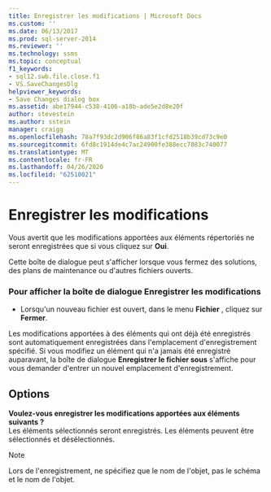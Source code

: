 ```yaml
---
title: Enregistrer les modifications | Microsoft Docs
ms.custom: ''
ms.date: 06/13/2017
ms.prod: sql-server-2014
ms.reviewer: ''
ms.technology: ssms
ms.topic: conceptual
f1_keywords:
- sql12.swb.file.close.f1
- VS.SaveChangesDlg
helpviewer_keywords:
- Save Changes dialog box
ms.assetid: abe17944-c538-4106-a18b-ade5e2d8e20f
author: stevestein
ms.author: sstein
manager: craigg
ms.openlocfilehash: 78a7f93dc2d906f86a83f1cfd2518b39cd73c9e0
ms.sourcegitcommit: 6fd8c1914de4c7ac24900fe388ecc7883c740077
ms.translationtype: MT
ms.contentlocale: fr-FR
ms.lasthandoff: 04/26/2020
ms.locfileid: "62510021"
---
```

# <a name="save-changes"></a>Enregistrer les modifications
  Vous avertit que les modifications apportées aux éléments répertoriés ne seront enregistrées que si vous cliquez sur **Oui**.  
  
 Cette boîte de dialogue peut s'afficher lorsque vous fermez des solutions, des plans de maintenance ou d'autres fichiers ouverts.  
  
### <a name="to-display-the-save-changes-dialog-box"></a>Pour afficher la boîte de dialogue Enregistrer les modifications  
  
-   Lorsqu'un nouveau fichier est ouvert, dans le menu **Fichier** , cliquez sur **Fermer**.  
  
 Les modifications apportées à des éléments qui ont déjà été enregistrés sont automatiquement enregistrées dans l'emplacement d'enregistrement spécifié. Si vous modifiez un élément qui n'a jamais été enregistré auparavant, la boîte de dialogue **Enregistrer le fichier sous** s'affiche pour vous demander d'entrer un nouvel emplacement d'enregistrement.  
  
## <a name="options"></a>Options  
 **Voulez-vous enregistrer les modifications apportées aux éléments suivants ?**  
 Les éléments sélectionnés seront enregistrés. Les éléments peuvent être sélectionnés et désélectionnés.  
  
> [!NOTE]  
>  Lors de l'enregistrement, ne spécifiez que le nom de l'objet, pas le schéma et le nom de l'objet.  
  
  
